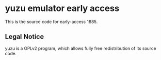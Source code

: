 yuzu emulator early access
=============

This is the source code for early-access 1885.

## Legal Notice

yuzu is a GPLv2 program, which allows fully free redistribution of its source code.